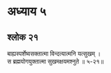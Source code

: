 # अध्याय ५

## श्लोक २१

बाह्यस्पर्शेष्वसक्तात्मा विन्दत्यात्मनि यत्सुखम् ।<br>स ब्रह्मयोगयुक्तात्मा सुखमक्षयमश्नुते ॥ ५-२१॥<br><br>

